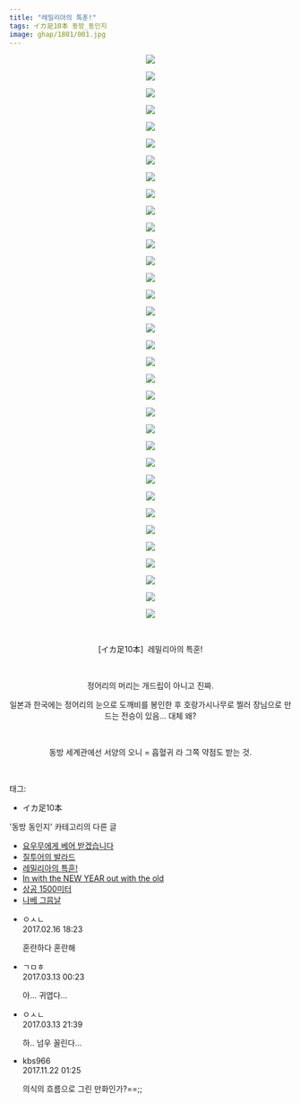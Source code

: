 ```yaml
---
title: "레밀리아의 특훈!"
tags: イカ足10本 동방_동인지
image: ghap/1801/001.jpg
---
```

<div class="article">
<p style="text-align: center; clear: none; float: none;"><img src="{{ site.nasurl }}/ghap/1801/001.jpg"/></p>
<p style="text-align: center; clear: none; float: none;"><img src="{{ site.nasurl }}/ghap/1801/002.jpg"/></p>
<p style="text-align: center; clear: none; float: none;"><img src="{{ site.nasurl }}/ghap/1801/003.jpg"/></p>
<p style="text-align: center; clear: none; float: none;"><img src="{{ site.nasurl }}/ghap/1801/004.jpg"/></p>
<p style="text-align: center; clear: none; float: none;"><img src="{{ site.nasurl }}/ghap/1801/005.jpg"/></p>
<p style="text-align: center; clear: none; float: none;"><img src="{{ site.nasurl }}/ghap/1801/006.jpg"/></p>
<p style="text-align: center; clear: none; float: none;"><img src="{{ site.nasurl }}/ghap/1801/007.jpg"/></p>
<p style="text-align: center; clear: none; float: none;"><img src="{{ site.nasurl }}/ghap/1801/008.jpg"/></p>
<p style="text-align: center; clear: none; float: none;"><img src="{{ site.nasurl }}/ghap/1801/009.jpg"/></p>
<p style="text-align: center; clear: none; float: none;"><img src="{{ site.nasurl }}/ghap/1801/010.jpg"/></p>
<p style="text-align: center; clear: none; float: none;"><img src="{{ site.nasurl }}/ghap/1801/011.jpg"/></p>
<p style="text-align: center; clear: none; float: none;"><img src="{{ site.nasurl }}/ghap/1801/012.jpg"/></p>
<p style="text-align: center; clear: none; float: none;"><img src="{{ site.nasurl }}/ghap/1801/013.jpg"/></p>
<p style="text-align: center; clear: none; float: none;"><img src="{{ site.nasurl }}/ghap/1801/014.jpg"/></p>
<p style="text-align: center; clear: none; float: none;"><img src="{{ site.nasurl }}/ghap/1801/015.jpg"/></p>
<p style="text-align: center; clear: none; float: none;"><img src="{{ site.nasurl }}/ghap/1801/016.jpg"/></p>
<p style="text-align: center; clear: none; float: none;"><img src="{{ site.nasurl }}/ghap/1801/017.jpg"/></p>
<p style="text-align: center; clear: none; float: none;"><img src="{{ site.nasurl }}/ghap/1801/018.jpg"/></p>
<p style="text-align: center; clear: none; float: none;"><img src="{{ site.nasurl }}/ghap/1801/019.jpg"/></p>
<p style="text-align: center; clear: none; float: none;"><img src="{{ site.nasurl }}/ghap/1801/020.jpg"/></p>
<p style="text-align: center; clear: none; float: none;"><img src="{{ site.nasurl }}/ghap/1801/021.jpg"/></p>
<p style="text-align: center; clear: none; float: none;"><img src="{{ site.nasurl }}/ghap/1801/022.jpg"/></p>
<p style="text-align: center; clear: none; float: none;"><img src="{{ site.nasurl }}/ghap/1801/023.jpg"/></p>
<p style="text-align: center; clear: none; float: none;"><img src="{{ site.nasurl }}/ghap/1801/024.jpg"/></p>
<p style="text-align: center; clear: none; float: none;"><img src="{{ site.nasurl }}/ghap/1801/025.jpg"/></p>
<p style="text-align: center; clear: none; float: none;"><img src="{{ site.nasurl }}/ghap/1801/026.jpg"/></p>
<p style="text-align: center; clear: none; float: none;"><img src="{{ site.nasurl }}/ghap/1801/027.jpg"/></p>
<p style="text-align: center; clear: none; float: none;"><img src="{{ site.nasurl }}/ghap/1801/028.jpg"/></p>
<p style="text-align: center; clear: none; float: none;"><img src="{{ site.nasurl }}/ghap/1801/029.jpg"/></p>
<p style="text-align: center; clear: none; float: none;"><img src="{{ site.nasurl }}/ghap/1801/030.jpg"/></p>
<p style="text-align: center; clear: none; float: none;"><img src="{{ site.nasurl }}/ghap/1801/031.jpg"/></p>
<p style="text-align: center; clear: none; float: none;"><img src="{{ site.nasurl }}/ghap/1801/032.jpg"/></p>
<p style="text-align: center; clear: none; float: none;"><img src="{{ site.nasurl }}/ghap/1801/033.jpg"/></p>
<p style="text-align: center; clear: none; float: none;"><img src="{{ site.nasurl }}/ghap/1801/034.jpg"/></p>
<p style="text-align: center; clear: none; float: none;"><br/></p>
<p style="text-align: center; clear: none; float: none;">[イカ足10本]  레밀리아의 특훈!</p>
<p style="text-align: center; clear: none; float: none;"><br/></p>
<p style="text-align: center; clear: none; float: none;">정어리의 머리는 개드립이 아니고 진짜.</p>
<p style="text-align: center; clear: none; float: none;">일본과 한국에는 정어리의 눈으로 도깨비를 봉인한 후 호랑가시나무로 찔러 장님으로 만드는 전승이 있음... 대체 왜?</p>
<p style="text-align: center; clear: none; float: none;"><br/></p>
<p style="text-align: center; clear: none; float: none;">동방 세계관에선 서양의 오니 = 흡혈귀 라 그쪽 약점도 받는 것.</p>
<p><br/></p>
</div><div class="tagTrail">
<p>태그: </p>
<ul>
<li>イカ足10本</li>
</ul>
</div><div class="another">
<p>'동방 동인지' 카테고리의 다른 글</p>
<ul>
<li><a href="/2016-08-24-ghap_1803">요우무에게 베어 받겠습니다</a></li>
<li><a href="/2016-08-24-ghap_1802">질투어의 발라드</a></li>
<li><a href="/2016-08-23-ghap_1801">레밀리아의 특훈!</a></li>
<li><a href="/2016-08-23-ghap_1800">In with the NEW YEAR out with the old</a></li>
<li><a href="/2016-08-23-ghap_1799">상공 1500미터</a></li>
<li><a href="/2016-08-23-ghap_1798">나베 그믐날</a></li>
</ul>
</div><div class="cb_module cb_fluid">
<div class="cb_wrt cb_profile">
<div class="comment">
<ul>
<li class="cb_thumb_off" id="comment14917039">
<div class="cb_comment_area">
<div class="cb_info_area">
<div class="cb_section">
<span class="cb_nick_name">ㅇㅅㄴ</span>
</div>
<div class="cb_section">
<span class="cb_date">2017.02.16 18:23 </span>
</div>
</div>
<div class="cb_dsc_comment">
<p class="cb_dsc">
											혼란하다 혼란해
										</p>
</div>
</div></li>
<li class="cb_thumb_off" id="comment14937881">
<div class="cb_comment_area">
<div class="cb_info_area">
<div class="cb_section">
<span class="cb_nick_name">ㄱㅁㅎ</span>
</div>
<div class="cb_section">
<span class="cb_date">2017.03.13 00:23 </span>
</div>
</div>
<div class="cb_dsc_comment">
<p class="cb_dsc">
											아... 귀엽다...
										</p>
</div>
</div></li>
<li class="cb_thumb_off" id="comment14938780">
<div class="cb_comment_area">
<div class="cb_info_area">
<div class="cb_section">
<span class="cb_nick_name">ㅇㅅㄴ</span>
</div>
<div class="cb_section">
<span class="cb_date">2017.03.13 21:39 </span>
</div>
</div>
<div class="cb_dsc_comment">
<p class="cb_dsc">
											하.. 넘우 꼴린다...
										</p>
</div>
</div></li>
<li class="cb_thumb_off" id="comment15134747">
<div class="cb_comment_area">
<div class="cb_info_area">
<div class="cb_section">
<span class="cb_nick_name">kbs966</span>
</div>
<div class="cb_section">
<span class="cb_date">2017.11.22 01:25 </span>
</div>
</div>
<div class="cb_dsc_comment">
<p class="cb_dsc">
											의식의 흐름으로 그린 만화인가?==;;
										</p>
</div>
</div></li>
</ul>
</div>
</div><!-- commentList close -->
</div>
<br/>
<p id="refer"></p>
<br/>
